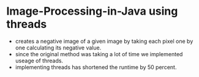 # Image-Processing-in-Java using threads 

* creates a negative image of a given image by taking each pixel one by one calculating its negative value.
* since the original method was taking a lot of time we implemented useage of threads.
* implementing threads has shortened the runtime by 50 percent.
